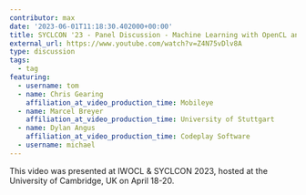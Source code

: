 ```yaml
---
contributor: max
date: '2023-06-01T11:18:30.402000+00:00'
title: SYCLCON '23 - Panel Discussion - Machine Learning with OpenCL and SYCL
external_url: https://www.youtube.com/watch?v=Z4N75vDlv8A
type: discussion
tags:
  - tag
featuring:
  - username: tom
  - name: Chris Gearing
    affiliation_at_video_production_time: Mobileye
  - name: Marcel Breyer
    affiliation_at_video_production_time: University of Stuttgart
  - name: Dylan Angus
    affiliation_at_video_production_time: Codeplay Software
  - username: michael
---
```


This video was presented at IWOCL & SYCLCON 2023, hosted at the University of Cambridge, UK on April 18-20.

